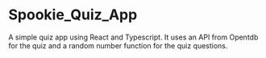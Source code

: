 # Spookie_Quiz_App
A simple quiz app using React and Typescript. It uses an API from Opentdb for the quiz and a random number function for the quiz questions.
